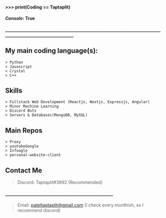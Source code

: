 
#### >>> print(Coding == Taptaplit)
#### *Console*: True

#### ____________________________________________________________________________________________________________

## My main coding language(s):
```
> Python
> Javascript
< Crystal
> C++
```

## Skills
```
> Fullstack Web Development (Reactjs, Nextjs, Expressjs, Angular)
> Minor Machine Learning
> Discord Bots
> Servers & Databases(MongoDB, MySQL)
```

## Main Repos
```
> Proxy
> youtubeGoogle
> Infoogle
> personal-website-client
```
## Contact Me

> Discord: Taptaplit#3992 (Recommended) 
#### ____________________________________________________
####
> Email: pateltaptaplit@gmail.com (I check every monthish, so I recommend discord)

